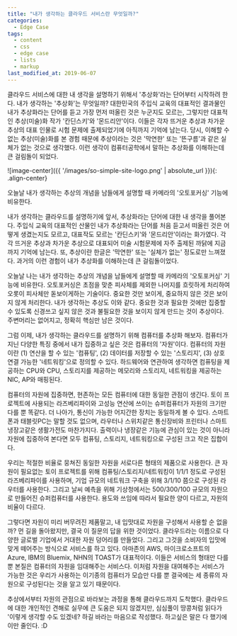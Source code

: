 ```yaml
---
title: "내가 생각하는 클라우드 서비스란 무엇일까?"
categories:
  - Edge Case
tags:
  - content
  - css
  - edge case
  - lists
  - markup
last_modified_at: 2019-06-07
---
```


클라우드 서비스에 대한 내 생각을 설명하기 위해서 '추상화'라는 단어부터 시작하려 한다. 내가 생각하는 '추상화'는 무엇일까? 대한민국의 주입식 교육의 대표적인 결과물인 내가 추상화라는 단어를 듣고 가장 먼저 떠올린 것은 누군지도 모르는, 그렇지만 대표적인 추상(미술)화 작가 '칸딘스키'와 '몬드리안'이다. 이들은 각자 뜨거운 추상과 차가운 추상의 대표 인물로 시험 문제에 출제되었기에 아직까지 기억에 남는다. 당시, 이해할 수 없는 추상(미술)화를 본 경험 때문에 추상이라는 것은 '막연한' 또는 '뜬구름'과 같은 실체가 없는 것으로 생각했다. 이런 생각이 컴퓨터공학에서 말하는 추상화를 이해하는데 큰 걸림돌이 되었다.

![image-center]({{ '/images/so-simple-site-logo.png' | absolute_url }}){: .align-center}

오늘날 내가 생각하는 추상의 개념을 남들에게 설명할 때 카메라의 '오토포커싱' 기능에 비유한다. 


내가 생각하는 클라우드를 설명하기에 앞서, 추상화라는 단어에 대한 내 생각을 풀어본다. 주입식 교육의 대표적인 산물인 내가 추상화라는 단어를 처음 듣고서 떠올린 것은 어떻게 생겼는지도 모르고, 대표작도 모르는 '칸딘스키'와 '몬드리안'이라는 화가였다. 각각 뜨거운 추상과 차가운 추상으로 대표되어 미술 시험문제에 자주 출제된 까닭에 지금까지 기억에 남는다. 또, 추상이란 한글은 '막연한' 또는 '실체가 없는' 정도로만 느껴졌다. 과거의 이런 경험이 내가 추상화를 이해하는데 큰 걸림돌이었다.



오늘날 나는 내가 생각하는 추상의 개념을 남들에게 설명할 때 카메라의 '오토포커싱' 기능에 비유한다. 오토포커싱은 초점을 맞춘 피사체를 제외한 나머지를 흐릿하게 처리하여 오롯이 피사체만 돋보이게하는 기술이다. 중요한 것만 보이게, 중요하지 않은 것은 보이지 않게 처리한다. 내가 생각하는 추상도 이와 같다. 중요한 것과 필요한 것에만 집중할 수 있도록 신경쓰고 싶지 않은 것과 불필요한 것을 보이지 않게 만드는 것이 추상이다. 주변머리는 없어지고, 정확히 핵심만 남은 것이다.



그럼 이제, 내가 생각하는 클라우드를 설명하기 위해 컴퓨터를 추상화 해보자. 컴퓨터가 지닌 다양한 특징 중에서 내가 집중하고 싶은 것은 컴퓨터의 '자원'이다. 컴퓨터의 자원이란 (1) 연산을 할 수 있는 '컴퓨팅', (2) 데이터를 저장할 수 있는 '스토리지', (3) 상호 연결 가능한 '네트워킹'으로 정의할 수 있다. 하드웨어와 연관하여 생각하면 컴퓨팅을 제공하는 CPU와 CPU, 스토리지를 제공하는 메모리와 스토리지, 네트워킹을 제공하는 NIC, AP와 매핑된다.



컴퓨터의 자원에 집중하면, 현존하는 모든 컴퓨터에 대한 동일한 관점이 생긴다. 토이 프로젝트에 사용되는 라즈베리파이와 고성능 연산에 쓰이는 슈퍼컴퓨터가 자원의 크기만 다를 뿐 똑같다. 더 나아가, 통신이 가능한 어지간한 장치는 동일하게 볼 수 있다. 스마트폰과 태블릿PC는 말할 것도 없으며, 라우터나 스위치같은 통신장비와 프린터나 스마트냉장고같은 생활가전도 마찬가지다. 출력이나 냉장같은 기능에 관심이 있는 것이 아니라 자원에 집중하여 본다면 모두 컴퓨팅, 스토리지, 네트워킹으로 구성된 크고 작은 집합이다.



우리는 적절한 비율로 뭉쳐진 동일한 자원을 서로다른 형태의 제품으로 사용한다. 큰 자원이 필요없는 토이 프로젝트를 위해 컴퓨팅/스토리지/네트워킹이 1/1/1 정도로 구성된 라즈베리파이를 사용하며, 기업 규모의 네트워크 구축을 위해 3/1/10 쯤으로 구성된 라우터를 사용한다. 그리고 날씨 예측을 위해 기상청에서는 500/300/100 규모의 자원으로 만들어진 슈퍼컴퓨터를 사용한다. 용도와 쓰임에 따라서 필요한 양이 다르고, 자원의 비율이 다르다.



그렇다면 자원이 미리 버무려진 제품말고, 내 입맛대로 자원을 구성해서 사용할 순 없을까? 먼 길을 돌아왔지만, 결국 이 질문의 답을 위한 것이었다. 클라우드라는 이름으로 다양한 글로벌 기업에서 거대한 자원 덩어리를 만들었다. 그리고 그것을 소비자의 입맛에 맞게 떼어주는 방식으로 서비스를 하고 있다. 아마존의 AWS, 마이크로소프트의 Azure, IBM의 Bluemix, NHN의 TOAST가 대표적이다. 이들은 서비스의 형태만 다를 뿐 본질은 컴퓨터의 자원을 임대해주는 서비스다. 이처럼 자원을 대여해주는 서비스가 가능한 것은 우리가 사용하는 이기종의 컴퓨터가 모습만 다를 뿐 결국에는 세 종류의 자원으로 구성된다는 것을 알고 있기 때문이다.



추상에서부터 자원의 관점으로 바라보는 과정을 통해 클라우드까지 도착했다. 클라우드에 대한 개인적인 견해로 실무에 큰 도움은 되지 않겠지만, 심심풀이 땅콩처럼 읽다가 '이렇게 생각할 수도 있겠네? 하길 바라는 마음으로 작성했다. 하고싶은 말은 다 했기에 이만 줄인다. :D
